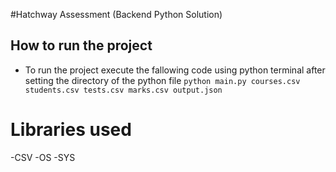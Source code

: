 #Hatchway Assessment (Backend Python Solution)

## How to run the project
- To run the project execute the fallowing code using python terminal after setting the directory of the python file
`python main.py courses.csv students.csv tests.csv marks.csv output.json`

# Libraries used
-CSV
-OS
-SYS

